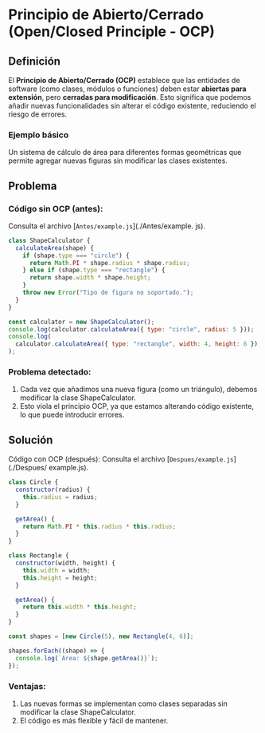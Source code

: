 # Principio de Abierto/Cerrado (Open/Closed Principle - OCP)

## Definición

El **Principio de Abierto/Cerrado (OCP)** establece que las entidades de software (como clases, módulos o funciones) deben estar **abiertas para extensión**, pero **cerradas para modificación**. Esto significa que podemos añadir nuevas funcionalidades sin alterar el código existente, reduciendo el riesgo de errores.

### Ejemplo básico

Un sistema de cálculo de área para diferentes formas geométricas que permite agregar nuevas figuras sin modificar las clases existentes.

## Problema

### Código sin OCP (antes):

Consulta el archivo [`Antes/example.js`](./Antes/example.
js).

```javascript
class ShapeCalculator {
  calculateArea(shape) {
    if (shape.type === "circle") {
      return Math.PI * shape.radius * shape.radius;
    } else if (shape.type === "rectangle") {
      return shape.width * shape.height;
    }
    throw new Error("Tipo de figura no soportado.");
  }
}

const calculator = new ShapeCalculator();
console.log(calculator.calculateArea({ type: "circle", radius: 5 }));
console.log(
  calculator.calculateArea({ type: "rectangle", width: 4, height: 6 })
);
```

### Problema detectado:

1. Cada vez que añadimos una nueva figura (como un triángulo), debemos modificar la clase ShapeCalculator.
2. Esto viola el principio OCP, ya que estamos alterando código existente, lo que puede introducir errores.

## Solución

Código con OCP (después):
Consulta el archivo [`Despues/example.js`](./Despues/
example.js).

```javascript
class Circle {
  constructor(radius) {
    this.radius = radius;
  }

  getArea() {
    return Math.PI * this.radius * this.radius;
  }
}

class Rectangle {
  constructor(width, height) {
    this.width = width;
    this.height = height;
  }

  getArea() {
    return this.width * this.height;
  }
}

const shapes = [new Circle(5), new Rectangle(4, 6)];

shapes.forEach((shape) => {
  console.log(`Área: ${shape.getArea()}`);
});
```

### Ventajas:

1. Las nuevas formas se implementan como clases separadas sin modificar la clase ShapeCalculator.
2. El código es más flexible y fácil de mantener.
